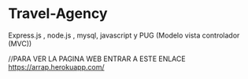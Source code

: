 # Travel-Agency
Express.js , node.js , mysql, javascript y PUG (Modelo vista controlador (MVC))

//PARA VER LA PAGINA WEB ENTRAR A ESTE ENLACE
https://arrap.herokuapp.com/
